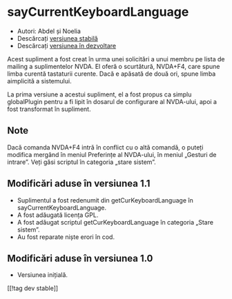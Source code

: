 # sayCurrentKeyboardLanguage #

*	 Autori: Abdel și Noelia
*	 Descărcați [versiunea stabilă][1]
*	 Descărcați [versiunea în dezvoltare][1]

Acest supliment a fost creat în urma unei solicitări a unui membru pe lista
de mailing a suplimentelor NVDA. El oferă o scurtătură, NVDA+F4, care spune
limba curentă tastaturii curente. Dacă e apăsată de două ori, spune limba
aimplicită a sistemului.

La prima versiune a acestui supliment, el a fost propus ca simplu
globalPlugin pentru a fi lipit în dosarul de configurare al NVDA-ului, apoi
a fost transformat în supliment.

## Note

Dacă comanda NVDA+F4 intră în conflict cu o altă comandă, o puteți modifica
mergând în meniul Preferințe al NVDA-ului, în meniul „Gesturi de
intrare”. Veți găsi scriptul în categoria „stare sistem”.

## Modificări aduse în versiunea 1.1

*	 Suplimentul a fost redenumit din getCurKeyboardLanguage în
   sayCurrentKeyboardLanguage.
*	 A fost adăugată licența GPL.
*	 A fost adăugat scriptul getCurKeyboardLanguage în categoria „Stare
   sistem”.
*	 Au fost reparate niște erori în cod.

## Modificări aduse în versiunea 1.0

*	 Versiunea inițială.

[[!tag dev stable]]

[1]: https://addons.nvda-project.org/files/get.php?file=ckbl
